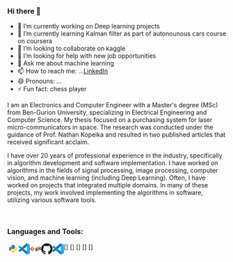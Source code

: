 ### Hi there 👋

- 🔭 I’m currently working on Deep learning projects
- 🌱 I’m currently learning Kalman filter as part of autonounous cars course on coursera
- 👯 I’m looking to collaborate on kaggle 
- 🤔 I’m looking for help with new job opportunities 
- 💬 Ask me about machine learning
- 📫 How to reach me: ...[LinkedIn](https://www.linkedin.com/in/michaelscheinfeild/)
- 😄 Pronouns: ...
- ⚡ Fun fact: chess player
  

I am an Electronics and Computer Engineer with a Master's degree (MSc) from Ben-Gurion University, specializing in Electrical Engineering and Computer Science.
My thesis focused on a purchasing system for laser micro-communicators in space. The research was conducted under the guidance of Prof. Nathan Kopeika and resulted in two published articles that received significant acclaim.

I have over 20 years of professional experience in the industry, specifically in algorithm development and software implementation. 
I have worked on algorithms in the fields of signal processing, image processing, computer vision, and machine learning (including Deep Learning).
Often, I have worked on projects that integrated multiple domains. In many of these projects, my work involved implementing the algorithms in software, utilizing various software tools.

<br />

### Languages and Tools:


[<img align="left" alt="python" width="26px" src="https://raw.githubusercontent.com/github/explore/80688e429a7d4ef2fca1e82350fe8e3517d3494d/topics/python/python.png" />]
[<img align="left" alt="Visual Studio Code" width="26px" src="https://raw.githubusercontent.com/github/explore/80688e429a7d4ef2fca1e82350fe8e3517d3494d/topics/visual-studio-code/visual-studio-code.png" />]
[<img align="left" alt="Git" width="26px" src="https://raw.githubusercontent.com/github/explore/80688e429a7d4ef2fca1e82350fe8e3517d3494d/topics/git/git.png" />]
[<img align="left" alt="GitHub" width="26px" src="https://raw.githubusercontent.com/github/explore/78df643247d429f6cc873026c0622819ad797942/topics/github/github.png" />]
[<img align="left" alt="Visual Studio Code" width="26px" src="https://raw.githubusercontent.com/github/explore/80688e429a7d4ef2fca1e82350fe8e3517d3494d/topics/visual-studio-code/visual-studio-code.png" />]



<!--
**michaelscheinfeild/michaelscheinfeild** is a ✨ _special_ ✨ repository because its `README.md` (this file) appears on your GitHub profile.



- 🔭 I’m currently working on Deep learning projects
- 🌱 I’m currently learning Kalman filter as part of autonounous cars course on coursera
- 👯 I’m looking to collaborate on kaggle 
- 🤔 I’m looking for help with new job opportunities 
- 💬 Ask me about machine learning
- 📫 How to reach me: [...](https://www.linkedin.com/in/michaelscheinfeild/)
- 😄 Pronouns: ...
- ⚡ Fun fact: chess player
-->
